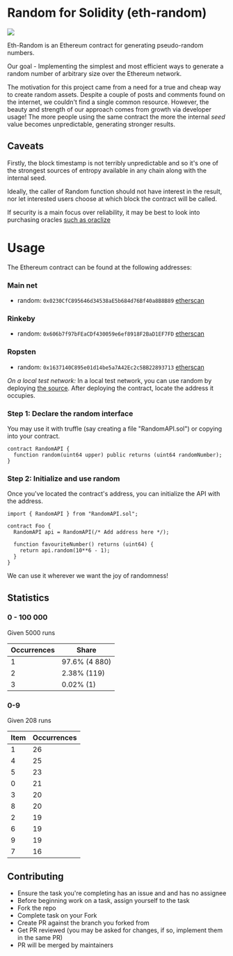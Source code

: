 # Random for Solidity (eth-random)

<a href="https://zenhub.com"><img src="https://raw.githubusercontent.com/ZenHubIO/support/master/zenhub-badge.png"></a>

Eth-Random is an Ethereum contract for generating pseudo-random numbers.

Our goal - Implementing the simplest and most efficient ways to generate
a random number of arbitrary size over the Ethereum network.

The motivation for this project came from a need for a true and cheap way
to create random assets. Despite a couple of posts and comments found on the internet, we couldn't find a single common resource. However, the beauty and strength
of our approach comes from growth via developer usage! The more people using the same
contract the more the internal _seed_ value becomes unpredictable, generating stronger results.

## Caveats

Firstly, the block timestamp is not terribly unpredictable and so it's one of the strongest sources
of entropy available in any chain along with the internal seed.

Ideally, the caller of Random function should not have interest in the result, nor let
interested users choose at which block the contract will be called.

If security is a main focus over reliability, it may be best to look into purchasing oracles [such as oraclize](https://docs.oraclize.it/#security-deepdive-advanced-datasources-random-data-source)

# Usage

The Ethereum contract can be found at the following addresses:

### Main net
- random: `0x0230CfC895646d34538aE5b684d76Bf40a8B8B89` [etherscan](https://etherscan.io/address/0x0230CfC895646d34538aE5b684d76Bf40a8B8B89#code)

### Rinkeby
- random: `0x606b7f97bFEaCDf430059e6ef8918F2BaD1EF7FD` [etherscan](https://rinkeby.etherscan.io/address/0x606b7f97bFEaCDf430059e6ef8918F2BaD1EF7FD#code)

### Ropsten
- random: `0x1637140C895e01d14be5a7A42Ec2c5BB22893713` [etherscan](https://ropsten.etherscan.io/address/0x1637140c895e01d14be5a7a42ec2c5bb22893713#code)

*On a local test network:*
In a local test network, you can use random by deploying [the source](./contracts/Random.sol). After deploying the contract, locate the address it occupies.

### Step 1: Declare the random interface

You may use it with truffle (say creating a file "RandomAPI.sol") or copying into your contract.

```solidity
contract RandomAPI {
  function random(uint64 upper) public returns (uint64 randomNumber);
}
```

### Step 2: Initialize and use random

Once you've located the contract's address, you can initialize the API with the address.

```solidity
import { RandomAPI } from "RandomAPI.sol";

contract Foo {
  RandomAPI api = RandomAPI(/* Add address here */);

  function favouriteNumber() returns (uint64) {
    return api.random(10**6 - 1);
  }
}
```

We can use it wherever we want the joy of randomness!




## Statistics

### 0 - 100 000

Given 5000 runs

| Occurrences | Share |
|-------------|-------|
| 1 | 97.6% (4 880) |
| 2 | 2.38% (119) |
| 3 | 0.02% (1) |

### 0-9

Given 208 runs

|      Item      | Occurrences  |
|----------|-------------|
| 1 |      26 |
| 4 |      25 |
| 5 |      23 |
| 0 |      21 |
| 3 |      20 |
| 8 |      20 |
| 2 |      19 |
| 6 |      19 |
| 9 |      19 |
| 7 |      16 |


## Contributing

- Ensure the task you're completing has an issue and and has no assignee
- Before beginning work on a task, assign yourself to the task
- Fork the repo
- Complete task on your Fork
- Create PR against the branch you forked from
- Get PR reviewed (you may be asked for changes, if so, implement them in the same PR)
- PR will be merged by maintainers
